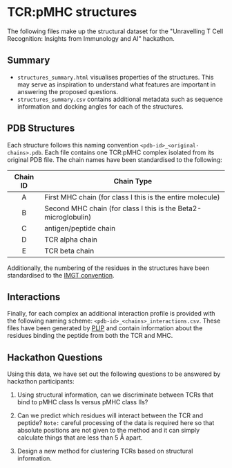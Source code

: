 # TCR:pMHC structures

The following files make up the structural dataset for the "Unravelling T Cell Recognition: Insights from Immunology and AI" hackathon.

## Summary

* `structures_summary.html` visualises properties of the structures. This may serve as inspiration to understand what features are important in answering the proposed questions.
* `structures_summary.csv` contains additional metadata such as sequence information and docking angles for each of the structures.

## PDB Structures

Each structure follows this naming convention `<pdb-id>_<original-chains>.pdb`. Each file contains one TCR:pMHC complex isolated from its original PDB file. The chain names have been standardised to the following:

| Chain ID | Chain Type                                                     |
| :------: | -------------------------------------------------------------- |
|    A     | First MHC chain (for class I this is the entire molecule)      |
|    B     | Second MHC chain (for class I this is the Beta2-microglobulin) |
|    C     | antigen/peptide chain                                          |
|    D     | TCR alpha chain                                                |
|    E     | TCR beta chain                                                 |

Additionally, the numbering of the residues in the structures have been standardised to the [IMGT convention](https://www.imgt.org/IMGTScientificChart/#B).

## Interactions

Finally, for each complex an additional interaction profile is provided with the following naming scheme: `<pdb-id>_<chains>_interactions.csv`. These files have been generated by [PLIP](https://academic.oup.com/nar/article/49/W1/W530/6266421) and contain information about the residues binding the peptide from both the TCR and MHC.

## Hackathon Questions

Using this data, we have set out the following questions to be answered by hackathon participants:

1. Using structural information, can we discriminate between TCRs that bind to pMHC class Is versus pMHC class IIs?

2. Can we predict which residues will interact between the TCR and peptide? `Note:` careful processing of the data is required here so that absolute positions are not given to the method and it can simply calculate things that are less than 5 Å apart.

3. Design a new method for clustering TCRs based on structural information.